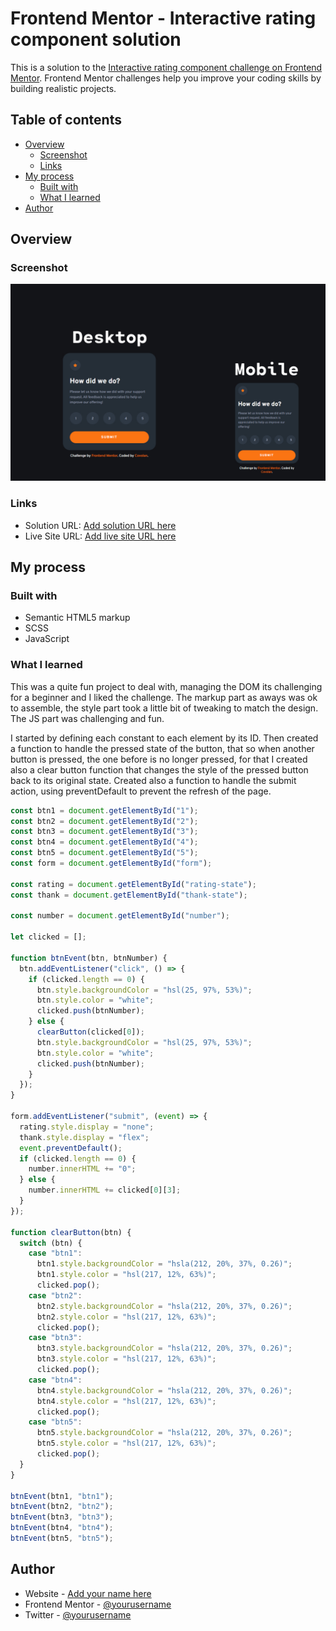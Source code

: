 # Frontend Mentor - Interactive rating component solution

This is a solution to the [Interactive rating component challenge on Frontend Mentor](https://www.frontendmentor.io/challenges/interactive-rating-component-koxpeBUmI). Frontend Mentor challenges help you improve your coding skills by building realistic projects.

## Table of contents

- [Overview](#overview)
  - [Screenshot](#screenshot)
  - [Links](#links)
- [My process](#my-process)
  - [Built with](#built-with)
  - [What I learned](#what-i-learned)
- [Author](#author)

## Overview

### Screenshot

![A screenshot of the webpage for desktop and mobile](./screenshot.jpeg)

### Links

- Solution URL: [Add solution URL here](https://your-solution-url.com)
- Live Site URL: [Add live site URL here](https://your-live-site-url.com)

## My process

### Built with

- Semantic HTML5 markup
- SCSS
- JavaScript

### What I learned

This was a quite fun project to deal with, managing the DOM its challenging for a beginner and I liked the challenge. The markup part as aways was ok to assemble, the style part took a little bit of tweaking to match the design. The JS part was challenging and fun.

I started by defining each constant to each element by its ID. Then created a function to handle the pressed state of the button, that so when another button is pressed, the one before is no longer pressed, for that I created also a clear button function that changes the style of the pressed button back to its original state. Created also a function to handle the submit action, using preventDefault to prevent the refresh of the page.

```js
const btn1 = document.getElementById("1");
const btn2 = document.getElementById("2");
const btn3 = document.getElementById("3");
const btn4 = document.getElementById("4");
const btn5 = document.getElementById("5");
const form = document.getElementById("form");

const rating = document.getElementById("rating-state");
const thank = document.getElementById("thank-state");

const number = document.getElementById("number");

let clicked = [];

function btnEvent(btn, btnNumber) {
  btn.addEventListener("click", () => {
    if (clicked.length == 0) {
      btn.style.backgroundColor = "hsl(25, 97%, 53%)";
      btn.style.color = "white";
      clicked.push(btnNumber);
    } else {
      clearButton(clicked[0]);
      btn.style.backgroundColor = "hsl(25, 97%, 53%)";
      btn.style.color = "white";
      clicked.push(btnNumber);
    }
  });
}

form.addEventListener("submit", (event) => {
  rating.style.display = "none";
  thank.style.display = "flex";
  event.preventDefault();
  if (clicked.length == 0) {
    number.innerHTML += "0";
  } else {
    number.innerHTML += clicked[0][3];
  }
});

function clearButton(btn) {
  switch (btn) {
    case "btn1":
      btn1.style.backgroundColor = "hsla(212, 20%, 37%, 0.26)";
      btn1.style.color = "hsl(217, 12%, 63%)";
      clicked.pop();
    case "btn2":
      btn2.style.backgroundColor = "hsla(212, 20%, 37%, 0.26)";
      btn2.style.color = "hsl(217, 12%, 63%)";
      clicked.pop();
    case "btn3":
      btn3.style.backgroundColor = "hsla(212, 20%, 37%, 0.26)";
      btn3.style.color = "hsl(217, 12%, 63%)";
      clicked.pop();
    case "btn4":
      btn4.style.backgroundColor = "hsla(212, 20%, 37%, 0.26)";
      btn4.style.color = "hsl(217, 12%, 63%)";
      clicked.pop();
    case "btn5":
      btn5.style.backgroundColor = "hsla(212, 20%, 37%, 0.26)";
      btn5.style.color = "hsl(217, 12%, 63%)";
      clicked.pop();
  }
}

btnEvent(btn1, "btn1");
btnEvent(btn2, "btn2");
btnEvent(btn3, "btn3");
btnEvent(btn4, "btn4");
btnEvent(btn5, "btn5");
```

## Author

- Website - [Add your name here](https://www.your-site.com)
- Frontend Mentor - [@yourusername](https://www.frontendmentor.io/profile/yourusername)
- Twitter - [@yourusername](https://www.twitter.com/yourusername)
